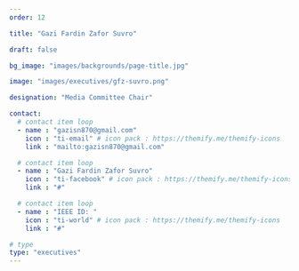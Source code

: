 ```yaml
---
order: 12

title: "Gazi Fardin Zafor Suvro"

draft: false

bg_image: "images/backgrounds/page-title.jpg"

image: "images/executives/gfz-suvro.png"

designation: "Media Committee Chair"

contact:
  # contact item loop
  - name : "gazisn870@gmail.com"
    icon : "ti-email" # icon pack : https://themify.me/themify-icons
    link : "mailto:gazisn870@gmail.com"

  # contact item loop
  - name : "Gazi Fardin Zafor Suvro"
    icon : "ti-facebook" # icon pack : https://themify.me/themify-icons
    link : "#"

  # contact item loop
  - name : "IEEE ID: "
    icon : "ti-world" # icon pack : https://themify.me/themify-icons
    link : "#"

# type
type: "executives"
---
```


